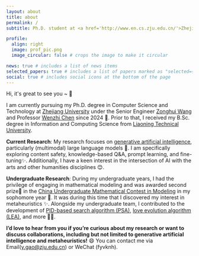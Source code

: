 ```yaml
---
layout: about
title: about
permalink: /
subtitle: Ph.D. student at <a href='http://www.en.cs.zju.edu.cn/'>Zhejiang University</a>

profile:
  align: right
  image: prof_pic.png
  image_circular: false # crops the image to make it circular

news: true # includes a list of news items
selected_papers: true # includes a list of papers marked as "selected={true}"
social: true # includes social icons at the bottom of the page
---
```


Hi, it's great to see you ~ 👋

I am currently pursuing my Ph.D. degree in Computer Science and Technology at [Zhejiang University](http://www.en.cs.zju.edu.cn/) under the Senior Engineer [Zonghui Wang](https://person.zju.edu.cn/en/zhwang) and Professor [Wenzhi Chen](https://person.zju.edu.cn/en/0092215) since 2024 🤗. Prior to that, I received my B.Sc. degree in Information and Computing Science from [Liaoning Technical University](https://en.lntu.edu.cn/).

**Current Research**: My research focuses on [generative artificial intelligence](https://en.wikipedia.org/wiki/Generative_artificial_intelligence), particularly (multimodal) large language models 🤖. I am specifically exploring content safety, knowledge-based Q&A, prompt learning, and fine-tuning✨. Additionally, I have a keen interest in the intersection of AI with the arts and other humanities disciplines 😊.

**Undergraduate Research**: During my undergraduate years, I had the privilege of engaging in mathematical modeling and was awarded second prize🥈 in the [China Undergraduate Mathematical Contest in Modeling](https://en.mcm.edu.cn/) in my sophomore year 🎉. It was during this time that I discovered my interest in metaheuristics ✨. Alongside my undergraduate team, I contributed to the development of [PID-based search algorithm (PSA)](https://www.sciencedirect.com/science/article/abs/pii/S095741742301388X), [love evolution algorithm (LEA)](https://link.springer.com/article/10.1007/s11227-024-05905-4), and more 🚀🔧.

**I’d love to hear from you if you’re curious about my research or want to discuss collaborations, including but not limited to generative artificial intelligence and metaheuristics!** 😄 You can contact me via Email(y.gao@zju.edu.cn) or WeChat (fyvknh).
